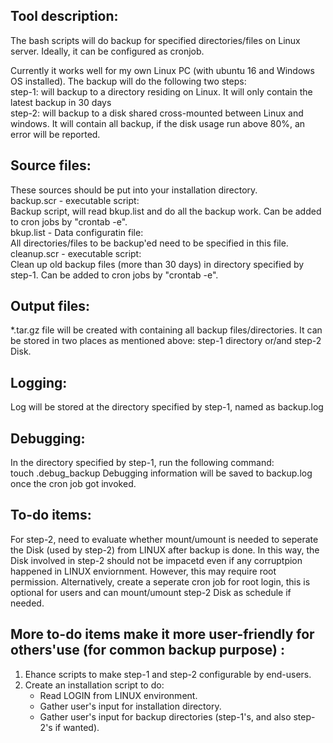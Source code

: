 Tool description:   
-----------------   
The bash scripts will do backup for specified directories/files on Linux server. Ideally, it can be configured as cronjob.   

Currently it works well for my own Linux PC (with ubuntu 16 and Windows OS installed). The backup will do the following two steps:  
  step-1: will backup to a directory residing on Linux. It will only contain the latest backup in 30 days  
  step-2: will backup to a disk shared cross-mounted between Linux and windows. It will contain all backup, if the disk usage run above   80%, an error will be reported.   

Source files:  
-------------   
These sources should be put into your installation directory.  
  backup.scr - executable script:  
       Backup script, will read bkup.list and do all the backup work. Can be added to cron jobs by "crontab -e".  
  bkup.list - Data configuratin file:    
       All directories/files to be backup'ed need to be specified in this file.
  cleanup.scr - executable script:      
       Clean up old backup files (more than 30 days) in directory specified by step-1. Can be added to cron jobs by "crontab -e".  
          
Output files:  
-------------  
*<date>.tar.gz file will be created with containing all backup files/directories. It can be stored in two places as mentioned above: step-1 directory or/and step-2 Disk.  

Logging:     
--------   
Log will be stored at the directory specified by step-1, named as backup.log   

Debugging:   
----------   
In the directory specified by step-1, run the following command:   
touch .debug_backup
Debugging information will be saved to backup.log once the cron job got invoked.   

To-do items:
------------
For step-2, need to evaluate whether mount/umount is needed to seperate the Disk (used by step-2) from LINUX after backup is done. In this way, the Disk involved in step-2 should not be impacetd even if any corruptpion happened in LINUX enviornment. However, this may require root permission. Alternatively, create a seperate cron job for root login, this is optional for users and can mount/umount step-2 Disk as schedule if needed.

More to-do items make it more user-friendly for others'use (for common backup purpose) :  
---------------------------------------------------------------------------------------  
1. Ehance scripts to make step-1 and step-2 configurable by end-users.
2. Create an installation script to do: 
      - Read LOGIN from LINUX environment. 
      - Gather user's input for installation directory.  
      - Gather user's input for backup directories (step-1's, and also step-2's if wanted).  

